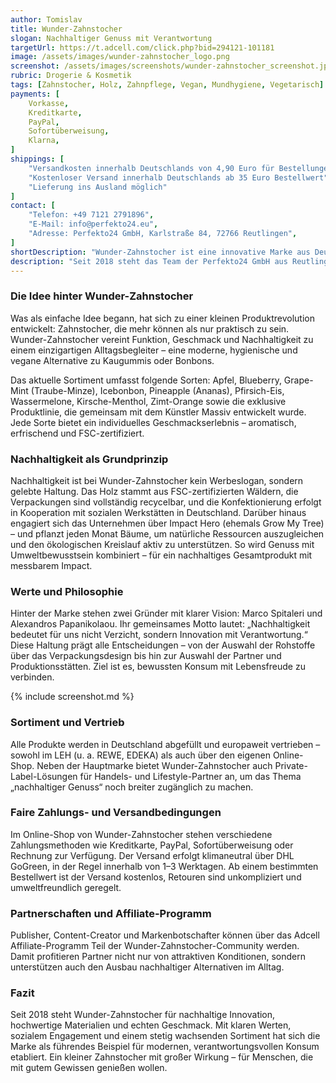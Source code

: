 ```yaml
---
author: Tomislav
title: Wunder-Zahnstocher
slogan: Nachhaltiger Genuss mit Verantwortung
targetUrl: https://t.adcell.com/click.php?bid=294121-101181
image: /assets/images/wunder-zahnstocher_logo.png
screenshot: /assets/images/screenshots/wunder-zahnstocher_screenshot.jpg
rubric: Drogerie & Kosmetik
tags: [Zahnstocher, Holz, Zahnpflege, Vegan, Mundhygiene, Vegetarisch]
payments: [
    Vorkasse,
    Kreditkarte,
    PayPal,
    Sofortüberweisung,
    Klarna,
]
shippings: [
    "Versandkosten innerhalb Deutschlands von 4,90 Euro für Bestellungen bis 35 Euro",
    "Kostenloser Versand innerhalb Deutschlands ab 35 Euro Bestellwert",
    "Lieferung ins Ausland möglich"
]
contact: [
    "Telefon: +49 7121 2791896",
    "E-Mail: info@perfekto24.eu",
    "Adresse: Perfekto24 GmbH, Karlstraße 84, 72766 Reutlingen",
]
shortDescription: "Wunder-Zahnstocher ist eine innovative Marke aus Deutschland, die das klassische Zahnstocher-Erlebnis auf nachhaltige und geschmackvolle Weise neu erfindet."
description: "Seit 2018 steht das Team der Perfekto24 GmbH aus Reutlingen – unter der Leitung von Marco Spitaleri und Alexandros Papanikolaou – für kreative Produktentwicklung, hochwertige Materialien und echte Verantwortung. Heute gilt das Unternehmen als Marktführer im Segment aromatisierter Zahnstocher."
---
```


### Die Idee hinter Wunder-Zahnstocher

Was als einfache Idee begann, hat sich zu einer kleinen Produktrevolution entwickelt: Zahnstocher, die mehr können als nur praktisch zu sein. Wunder-Zahnstocher vereint Funktion, Geschmack und Nachhaltigkeit zu einem einzigartigen Alltagsbegleiter – eine moderne, hygienische und vegane Alternative zu Kaugummis oder Bonbons.

Das aktuelle Sortiment umfasst folgende Sorten: Apfel, Blueberry, Grape-Mint (Traube-Minze), Icebonbon, Pineapple (Ananas), Pfirsich-Eis, Wassermelone, Kirsche-Menthol, Zimt-Orange sowie die exklusive Produktlinie, die gemeinsam mit dem Künstler Massiv entwickelt wurde. Jede Sorte bietet ein individuelles Geschmackserlebnis – aromatisch, erfrischend und FSC-zertifiziert.

### Nachhaltigkeit als Grundprinzip

Nachhaltigkeit ist bei Wunder-Zahnstocher kein Werbeslogan, sondern gelebte Haltung. Das Holz stammt aus FSC-zertifizierten Wäldern, die Verpackungen sind vollständig recycelbar, und die Konfektionierung erfolgt in Kooperation mit sozialen Werkstätten in Deutschland. Darüber hinaus engagiert sich das Unternehmen über Impact Hero (ehemals Grow My Tree) – und pflanzt jeden Monat Bäume, um natürliche Ressourcen auszugleichen und den ökologischen Kreislauf aktiv zu unterstützen. So wird Genuss mit Umweltbewusstsein kombiniert – für ein nachhaltiges Gesamtprodukt mit messbarem Impact.

### Werte und Philosophie

Hinter der Marke stehen zwei Gründer mit klarer Vision: Marco Spitaleri und Alexandros Papanikolaou. Ihr gemeinsames Motto lautet: „Nachhaltigkeit bedeutet für uns nicht Verzicht, sondern Innovation mit Verantwortung.“ Diese Haltung prägt alle Entscheidungen – von der Auswahl der Rohstoffe über das Verpackungsdesign bis hin zur Auswahl der Partner und Produktionsstätten. Ziel ist es, bewussten Konsum mit Lebensfreude zu verbinden.

{% include screenshot.md %}

### Sortiment und Vertrieb

Alle Produkte werden in Deutschland abgefüllt und europaweit vertrieben – sowohl im LEH (u. a. REWE, EDEKA) als auch über den eigenen Online-Shop. Neben der Hauptmarke bietet Wunder-Zahnstocher auch Private-Label-Lösungen für Handels- und Lifestyle-Partner an, um das Thema „nachhaltiger Genuss“ noch breiter zugänglich zu machen.

### Faire Zahlungs- und Versandbedingungen

Im Online-Shop von Wunder-Zahnstocher stehen verschiedene Zahlungsmethoden wie Kreditkarte, PayPal, Sofortüberweisung oder Rechnung zur Verfügung. Der Versand erfolgt klimaneutral über DHL GoGreen, in der Regel innerhalb von 1–3 Werktagen. Ab einem bestimmten Bestellwert ist der Versand kostenlos, Retouren sind unkompliziert und umweltfreundlich geregelt.

### Partnerschaften und Affiliate-Programm

Publisher, Content-Creator und Markenbotschafter können über das Adcell Affiliate-Programm Teil der Wunder-Zahnstocher-Community werden. Damit profitieren Partner nicht nur von attraktiven Konditionen, sondern unterstützen auch den Ausbau nachhaltiger Alternativen im Alltag.

### Fazit

Seit 2018 steht Wunder-Zahnstocher für nachhaltige Innovation, hochwertige Materialien und echten Geschmack. Mit klaren Werten, sozialem Engagement und einem stetig wachsenden Sortiment hat sich die Marke als führendes Beispiel für modernen, verantwortungsvollen Konsum etabliert. Ein kleiner Zahnstocher mit großer Wirkung – für Menschen, die mit gutem Gewissen genießen wollen.